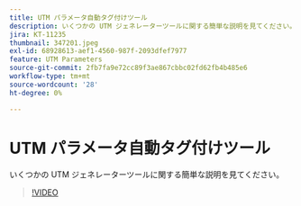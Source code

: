```yaml
---
title: UTM パラメータ自動タグ付けツール
description: いくつかの UTM ジェネレーターツールに関する簡単な説明を見てください。
jira: KT-11235
thumbnail: 347201.jpeg
exl-id: 68928613-aef1-4560-987f-2093dfef7977
feature: UTM Parameters
source-git-commit: 2fb7fa9e72cc89f3ae867cbbc02fd62fb4b485e6
workflow-type: tm+mt
source-wordcount: '28'
ht-degree: 0%

---
```


# UTM パラメータ自動タグ付けツール

いくつかの UTM ジェネレーターツールに関する簡単な説明を見てください。

>[!VIDEO](https://video.tv.adobe.com/v/347201/?quality=12&learn=on)
